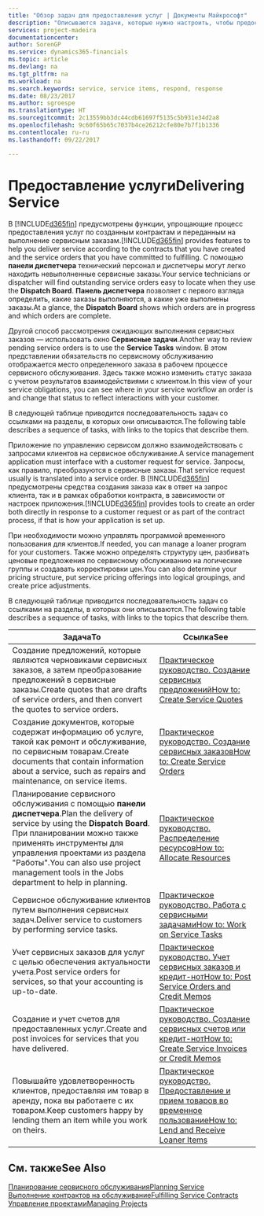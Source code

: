 ```yaml
---
title: "Обзор задач для предоставления услуг | Документы Майкрософт"
description: "Описываются задачи, которые нужно настроить, чтобы предоставлять качественное обслуживание и выполнять условия соглашений с клиентами."
services: project-madeira
documentationcenter: 
author: SorenGP
ms.service: dynamics365-financials
ms.topic: article
ms.devlang: na
ms.tgt_pltfrm: na
ms.workload: na
ms.search.keywords: service, service items, respond, response
ms.date: 08/23/2017
ms.author: sgroespe
ms.translationtype: HT
ms.sourcegitcommit: 2c13559bb3dc44cdb61697f5135c5b931e34d2a8
ms.openlocfilehash: 9c60f65b65c7037b4ce26212cfe80e7b7f1b1336
ms.contentlocale: ru-ru
ms.lasthandoff: 09/22/2017

---
```

# <a name="delivering-service"></a><span data-ttu-id="50266-103">Предоставление услуги</span><span class="sxs-lookup"><span data-stu-id="50266-103">Delivering Service</span></span>
<span data-ttu-id="50266-104">В [!INCLUDE[d365fin](includes/d365fin_md.md)] предусмотрены функции, упрощающие процесс предоставления услуг по созданным контрактам и переданным на выполнение сервисным заказам.</span><span class="sxs-lookup"><span data-stu-id="50266-104">[!INCLUDE[d365fin](includes/d365fin_md.md)] provides features to help you deliver service according to the contracts that you have created and the service orders that you have committed to fulfilling.</span></span> <span data-ttu-id="50266-105">С помощью **панели диспетчера** технический персонал и диспетчеры могут легко находить невыполненные сервисные заказы.</span><span class="sxs-lookup"><span data-stu-id="50266-105">Your service technicians or dispatcher will find outstanding service orders easy to locate when they use the **Dispatch Board**.</span></span> <span data-ttu-id="50266-106">**Панель диспетчера** позволяет с первого взгляда определить, какие заказы выполняются, а какие уже выполнены заказы.</span><span class="sxs-lookup"><span data-stu-id="50266-106">At a glance, the **Dispatch Board** shows which orders are in progress and which orders are complete.</span></span>  
  
<span data-ttu-id="50266-107">Другой способ рассмотрения ожидающих выполнения сервисных заказов — использовать окно **Сервисные задачи**.</span><span class="sxs-lookup"><span data-stu-id="50266-107">Another way to review pending service orders is to use the **Service Tasks** window.</span></span> <span data-ttu-id="50266-108">В этом представлении обязательств по сервисному обслуживанию отображается место определенного заказа в рабочем процессе сервисного обслуживания. Здесь также можно изменить статус заказа с учетом результатов взаимодействиями с клиентом.</span><span class="sxs-lookup"><span data-stu-id="50266-108">In this view of your service obligations, you can see where in your service workflow an order is and change that status to reflect interactions with your customer.</span></span>  
  
<span data-ttu-id="50266-109">В следующей таблице приводится последовательность задач со ссылками на разделы, в которых они описываются.</span><span class="sxs-lookup"><span data-stu-id="50266-109">The following table describes a sequence of tasks, with links to the topics that describe them.</span></span>   

<span data-ttu-id="50266-110">Приложение по управлению сервисом должно взаимодействовать с запросами клиентов на сервисное обслуживание.</span><span class="sxs-lookup"><span data-stu-id="50266-110">A service management application must interface with a customer request for service.</span></span> <span data-ttu-id="50266-111">Запросы, как правило, преобразуются в сервисные заказы.</span><span class="sxs-lookup"><span data-stu-id="50266-111">That service request usually is translated into a service order.</span></span> <span data-ttu-id="50266-112">В [!INCLUDE[d365fin](includes/d365fin_md.md)] предусмотрены средства создания заказа как в ответ на запрос клиента, так и в рамках обработки контракта, в зависимости от настроек приложения.</span><span class="sxs-lookup"><span data-stu-id="50266-112">[!INCLUDE[d365fin](includes/d365fin_md.md)] provides tools to create an order both directly in response to a customer request or as part of the contract process, if that is how your application is set up.</span></span>  
  
<span data-ttu-id="50266-113">При необходимости можно управлять программой временного пользования для клиентов.</span><span class="sxs-lookup"><span data-stu-id="50266-113">If needed, you can manage a loaner program for your customers.</span></span> <span data-ttu-id="50266-114">Также можно определять структуру цен, разбивать ценовые предложения по сервисному обслуживанию на логические группы и создавать корректировки цен.</span><span class="sxs-lookup"><span data-stu-id="50266-114">You can also determine your pricing structure, put service pricing offerings into logical groupings, and create price adjustments.</span></span>  
  
<span data-ttu-id="50266-115">В следующей таблице приводится последовательность задач со ссылками на разделы, в которых они описываются.</span><span class="sxs-lookup"><span data-stu-id="50266-115">The following table describes a sequence of tasks, with links to the topics that describe them.</span></span>   
  
|<span data-ttu-id="50266-116">**Задача**</span><span class="sxs-lookup"><span data-stu-id="50266-116">**To**</span></span>|<span data-ttu-id="50266-117">**Ссылка**</span><span class="sxs-lookup"><span data-stu-id="50266-117">**See**</span></span>|  
|------------|-------------|  
|<span data-ttu-id="50266-118">Создание предложений, которые являются черновиками сервисных заказов, а затем преобразование предложений в сервисные заказы.</span><span class="sxs-lookup"><span data-stu-id="50266-118">Create quotes that are drafts of service orders, and then convert the quotes to service orders.</span></span>|[<span data-ttu-id="50266-119">Практическое руководство. Создание сервисных предложений</span><span class="sxs-lookup"><span data-stu-id="50266-119">How to: Create Service Quotes</span></span>](service-how-to-create-service-quotes.md)|
|<span data-ttu-id="50266-120">Создание документов, которые содержат информацию об услуге, такой как ремонт и обслуживание, по сервисным товарам.</span><span class="sxs-lookup"><span data-stu-id="50266-120">Create documents that contain information about a service, such as repairs and maintenance, on service items.</span></span>|[<span data-ttu-id="50266-121">Практическое руководство. Создание сервисных заказов</span><span class="sxs-lookup"><span data-stu-id="50266-121">How to: Create Service Orders</span></span>](service-how-to-create-service-orders.md)|
|<span data-ttu-id="50266-122">Планирование сервисного обслуживания с помощью **панели диспетчера**.</span><span class="sxs-lookup"><span data-stu-id="50266-122">Plan the delivery of service by using the **Dispatch Board**.</span></span> <span data-ttu-id="50266-123">При планировании можно также применять инструменты для управления проектами из раздела "Работы".</span><span class="sxs-lookup"><span data-stu-id="50266-123">You can also use project management tools in the Jobs department to help in planning.</span></span>|[<span data-ttu-id="50266-124">Практическое руководство. Распределение ресурсов</span><span class="sxs-lookup"><span data-stu-id="50266-124">How to: Allocate Resources</span></span>](service-how-to-allocate-resources.md)|  
|<span data-ttu-id="50266-125">Сервисное обслуживание клиентов путем выполнения сервисных задач.</span><span class="sxs-lookup"><span data-stu-id="50266-125">Deliver service to customers by performing service tasks.</span></span>|[<span data-ttu-id="50266-126">Практическое руководство. Работа с сервисными задачами</span><span class="sxs-lookup"><span data-stu-id="50266-126">How to: Work on Service Tasks</span></span>](service-how-to-work-on-service-tasks.md)|  
|<span data-ttu-id="50266-127">Учет сервисных заказов для услуг с целью обеспечения актуальности учета.</span><span class="sxs-lookup"><span data-stu-id="50266-127">Post service orders for services, so that your accounting is up-to-date.</span></span>|[<span data-ttu-id="50266-128">Практическое руководство. Учет сервисных заказов и кредит-нот</span><span class="sxs-lookup"><span data-stu-id="50266-128">How to: Post Service Orders and Credit Memos</span></span>](service-how-to-post-service-orders.md)|  
|<span data-ttu-id="50266-129">Создание и учет счетов для предоставленных услуг.</span><span class="sxs-lookup"><span data-stu-id="50266-129">Create and post invoices for services that you have delivered.</span></span>|[<span data-ttu-id="50266-130">Практическое руководство. Создание сервисных счетов или кредит-нот</span><span class="sxs-lookup"><span data-stu-id="50266-130">How to: Create Service Invoices or Credit Memos</span></span>](service-how-create-invoices.md)|  
|<span data-ttu-id="50266-131">Повышайте удовлетворенность клиентов, предоставляя им товар в аренду, пока вы работаете с их товаром.</span><span class="sxs-lookup"><span data-stu-id="50266-131">Keep customers happy by lending them an item while you work on theirs.</span></span>| [<span data-ttu-id="50266-132">Практическое руководство. Предоставление и прием товаров во временное пользование</span><span class="sxs-lookup"><span data-stu-id="50266-132">How to: Lend and Receive Loaner Items</span></span>](service-how-to-lend-receive-loaners.md)|
  
## <a name="see-also"></a><span data-ttu-id="50266-133">См. также</span><span class="sxs-lookup"><span data-stu-id="50266-133">See Also</span></span>  
[<span data-ttu-id="50266-134">Планирование сервисного обслуживания</span><span class="sxs-lookup"><span data-stu-id="50266-134">Planning Service</span></span>](service-plan-service.md)  
[<span data-ttu-id="50266-135">Выполнение контрактов на обслуживание</span><span class="sxs-lookup"><span data-stu-id="50266-135">Fulfilling Service Contracts</span></span>](service-fulfill-service-contracts.md)  
[<span data-ttu-id="50266-136">Управление проектами</span><span class="sxs-lookup"><span data-stu-id="50266-136">Managing Projects</span></span>](projects-manage-projects.md)  


